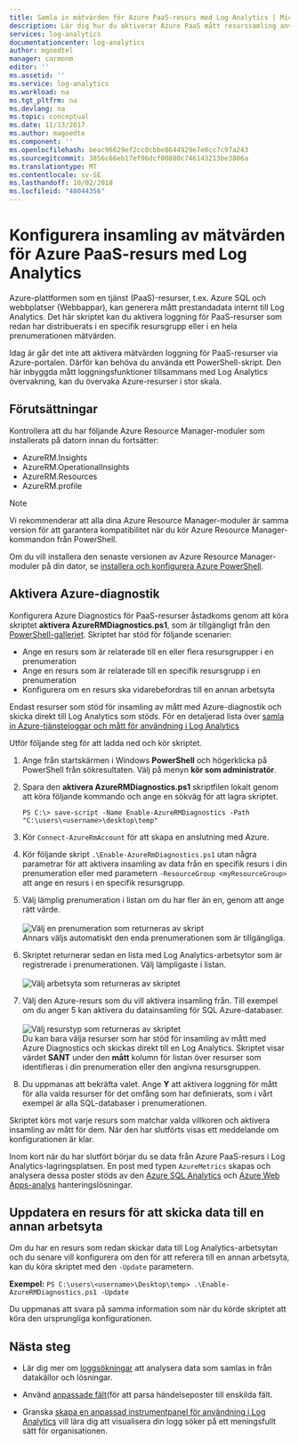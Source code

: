 ```yaml
---
title: Samla in mätvärden för Azure PaaS-resurs med Log Analytics | Microsoft Docs
description: Lär dig hur du aktiverar Azure PaaS mått resurssamling använder PowerShell för kvarhållning och analyser i Log Analytics.
services: log-analytics
documentationcenter: log-analytics
author: mgoedtel
manager: carmonm
editor: ''
ms.assetid: ''
ms.service: log-analytics
ms.workload: na
ms.tgt_pltfrm: na
ms.devlang: na
ms.topic: conceptual
ms.date: 11/13/2017
ms.author: magoedte
ms.component: ''
ms.openlocfilehash: beac96629ef2cc0cbbe8644929e7e0cc7c97a243
ms.sourcegitcommit: 3856c66eb17ef96dcf00880c746143213be3806a
ms.translationtype: MT
ms.contentlocale: sv-SE
ms.lasthandoff: 10/02/2018
ms.locfileid: "48044356"
---
```

# <a name="configure-collection-of-azure-paas-resource-metrics-with-log-analytics"></a>Konfigurera insamling av mätvärden för Azure PaaS-resurs med Log Analytics

Azure-plattformen som en tjänst (PaaS)-resurser, t.ex. Azure SQL och webbplatser (Webbappar), kan generera mått prestandadata internt till Log Analytics. Det här skriptet kan du aktivera loggning för PaaS-resurser som redan har distribuerats i en specifik resursgrupp eller i en hela prenumerationen mätvärden. 

Idag är går det inte att aktivera mätvärden loggning för PaaS-resurser via Azure-portalen. Därför kan behöva du använda ett PowerShell-skript. Den här inbyggda mått loggningsfunktioner tillsammans med Log Analytics övervakning, kan du övervaka Azure-resurser i stor skala. 

## <a name="prerequisites"></a>Förutsättningar
Kontrollera att du har följande Azure Resource Manager-moduler som installerats på datorn innan du fortsätter:

- AzureRM.Insights
- AzureRM.OperationalInsights
- AzureRM.Resources
- AzureRM.profile

>[!NOTE]
>Vi rekommenderar att alla dina Azure Resource Manager-moduler är samma version för att garantera kompatibilitet när du kör Azure Resource Manager-kommandon från PowerShell.
>
Om du vill installera den senaste versionen av Azure Resource Manager-moduler på din dator, se [installera och konfigurera Azure PowerShell](https://docs.microsoft.com/powershell/azure/install-azurerm-ps?view=azurermps-4.4.1#update-azps).  

## <a name="enable-azure-diagnostics"></a>Aktivera Azure-diagnostik  
Konfigurera Azure Diagnostics för PaaS-resurser åstadkoms genom att köra skriptet **aktivera AzureRMDiagnostics.ps1**, som är tillgängligt från den [PowerShell-galleriet](https://www.powershellgallery.com/packages/Enable-AzureRMDiagnostics/2.52/DisplayScript).  Skriptet har stöd för följande scenarier:
  
* Ange en resurs som är relaterade till en eller flera resursgrupper i en prenumeration  
* Ange en resurs som är relaterade till en specifik resursgrupp i en prenumeration  
* Konfigurera om en resurs ska vidarebefordras till en annan arbetsyta

Endast resurser som stöd för insamling av mått med Azure-diagnostik och skicka direkt till Log Analytics som stöds.  För en detaljerad lista över [samla in Azure-tjänsteloggar och mått för användning i Log Analytics](log-analytics-azure-storage.md) 

Utför följande steg för att ladda ned och kör skriptet.

1.  Ange från startskärmen i Windows **PowerShell** och högerklicka på PowerShell från sökresultaten.  Välj på menyn **kör som administratör**.   
2. Spara den **aktivera AzureRMDiagnostics.ps1** skriptfilen lokalt genom att köra följande kommando och ange en sökväg för att lagra skriptet.    

    ```
    PS C:\> save-script -Name Enable-AzureRMDiagnostics -Path "C:\users\<username>\desktop\temp"
    ```

3. Kör `Connect-AzureRmAccount` för att skapa en anslutning med Azure.   
4. Kör följande skript `.\Enable-AzureRmDiagnostics.ps1` utan några parametrar för att aktivera insamling av data från en specifik resurs i din prenumeration eller med parametern `-ResourceGroup <myResourceGroup>` att ange en resurs i en specifik resursgrupp.   
5. Välj lämplig prenumeration i listan om du har fler än en, genom att ange rätt värde.<br><br> ![Välj en prenumeration som returneras av skript](./media/log-analytics-collect-azurepass-posh/script-select-subscription.png)<br> Annars väljs automatiskt den enda prenumerationen som är tillgängliga.
6. Skriptet returnerar sedan en lista med Log Analytics-arbetsytor som är registrerade i prenumerationen.  Välj lämpligaste i listan.<br><br> ![Välj arbetsyta som returneras av skriptet](./media/log-analytics-collect-azurepass-posh/script-select-workspace.png)<br> 
7. Välj den Azure-resurs som du vill aktivera insamling från. Till exempel om du anger 5 kan aktivera du datainsamling för SQL Azure-databaser.<br><br> ![Välj resurstyp som returneras av skriptet](./media/log-analytics-collect-azurepass-posh/script-select-resource.png)<br>
   Du kan bara välja resurser som har stöd för insamling av mått med Azure Diagnostics och skickas direkt till en Log Analytics.  Skriptet visar värdet **SANT** under den **mått** kolumn för listan över resurser som identifieras i din prenumeration eller den angivna resursgruppen.    
8. Du uppmanas att bekräfta valet.  Ange **Y** att aktivera loggning för mått för alla valda resurser för det omfång som har definierats, som i vårt exempel är alla SQL-databaser i prenumerationen.  

Skriptet körs mot varje resurs som matchar valda villkoren och aktivera insamling av mått för dem. När den har slutförts visas ett meddelande om konfigurationen är klar.  

Inom kort när du har slutfört börjar du se data från Azure PaaS-resurs i Log Analytics-lagringsplatsen.  En post med typen `AzureMetrics` skapas och analysera dessa poster stöds av den [Azure SQL Analytics](log-analytics-azure-sql.md) och [Azure Web Apps-analys](log-analytics-azure-web-apps-analytics.md) hanteringslösningar.   

## <a name="update-a-resource-to-send-data-to-another-workspace"></a>Uppdatera en resurs för att skicka data till en annan arbetsyta
Om du har en resurs som redan skickar data till Log Analytics-arbetsytan och du senare vill konfigurera om den för att referera till en annan arbetsyta, kan du köra skriptet med den `-Update` parametern.  

**Exempel:** 
`PS C:\users\<username>\Desktop\temp> .\Enable-AzureRMDiagnostics.ps1 -Update`

Du uppmanas att svara på samma information som när du körde skriptet att köra den ursprungliga konfigurationen.  

## <a name="next-steps"></a>Nästa steg

* Lär dig mer om [loggsökningar](log-analytics-log-searches.md) att analysera data som samlas in från datakällor och lösningar. 

* Använd [anpassade fält](log-analytics-custom-fields.md)(för att parsa händelseposter till enskilda fält.

* Granska [skapa en anpassad instrumentpanel för användning i Log Analytics](log-analytics-dashboards.md) vill lära dig att visualisera din logg söker på ett meningsfullt sätt för organisationen.
